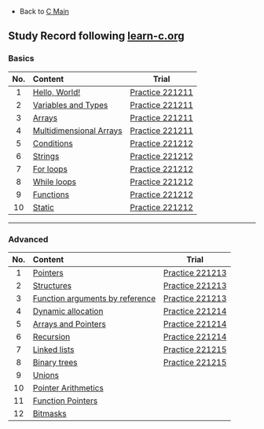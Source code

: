 * Back to [C Main](https://github.com/JoonHyeok-hozy-Kim/program_languages/blob/main/C/c_main.md)

## Study Record following [learn-c.org](https://www.learn-c.org/)

### Basics
|No.|Content|Trial|
|:-:|:------|:---:|
|1  |[Hello, World!](https://www.learn-c.org/en/Hello%2C_World%21) | [Practice 221211](https://github.com/JoonHyeok-hozy-Kim/program_languages/blob/main/C/learn-c/practices/221211_basic_01.c) |
|2  |[Variables and Types](https://www.learn-c.org/en/Variables_and_Types) | [Practice 221211](https://github.com/JoonHyeok-hozy-Kim/program_languages/blob/main/C/learn-c/practices/221211_basic_02.c) |
|3  |[Arrays](https://www.learn-c.org/en/Arrays) | [Practice 221211](https://github.com/JoonHyeok-hozy-Kim/program_languages/blob/main/C/learn-c/practices/221211_basic_03.c) |
|4  |[Multidimensional Arrays](https://www.learn-c.org/en/Multidimensional_Arrays) | [Practice 221211](https://github.com/JoonHyeok-hozy-Kim/program_languages/blob/main/C/learn-c/practices/221211_basic_04.c) |
|5  |[Conditions](https://www.learn-c.org/en/Conditions) | [Practice 221212](https://github.com/JoonHyeok-hozy-Kim/program_languages/blob/main/C/learn-c/practices/221212_basic_05.c) |
|6  |[Strings](https://www.learn-c.org/en/Strings) | [Practice 221212](https://github.com/JoonHyeok-hozy-Kim/program_languages/blob/main/C/learn-c/practices/221212_basic_06.c) |
|7  |[For loops](https://www.learn-c.org/en/For_loops) | [Practice 221212](https://github.com/JoonHyeok-hozy-Kim/program_languages/blob/main/C/learn-c/practices/221212_basic_07.c) |
|8  |[While loops](https://www.learn-c.org/en/While_loops) | [Practice 221212](https://github.com/JoonHyeok-hozy-Kim/program_languages/blob/main/C/learn-c/practices/221212_basic_08.c) |
|9  |[Functions](https://www.learn-c.org/en/Functions) | [Practice 221212](https://github.com/JoonHyeok-hozy-Kim/program_languages/blob/main/C/learn-c/practices/221212_basic_09.c) |
|10 |[Static](https://www.learn-c.org/en/Static) | [Practice 221212](https://github.com/JoonHyeok-hozy-Kim/program_languages/blob/main/C/learn-c/practices/221212_basic_10.c) |

---

### Advanced
|No.|Content|Trial|
|:-:|:------|:---:|
|1  |[Pointers](https://www.learn-c.org/en/Pointers) | [Practice 221213](https://github.com/JoonHyeok-hozy-Kim/program_languages/blob/main/C/learn-c/practices/221213_advanced_11.c) |
|2  |[Structures](https://www.learn-c.org/en/Structures) | [Practice 221213](https://github.com/JoonHyeok-hozy-Kim/program_languages/blob/main/C/learn-c/practices/221213_advanced_12.c) |
|3  |[Function arguments by reference](https://www.learn-c.org/en/Function_arguments_by_reference) | [Practice 221213](https://github.com/JoonHyeok-hozy-Kim/program_languages/blob/main/C/learn-c/practices/221213_advanced_13.c) |
|4  |[Dynamic allocation](https://www.learn-c.org/en/Dynamic_allocation) | [Practice 221214](https://github.com/JoonHyeok-hozy-Kim/program_languages/blob/main/C/learn-c/practices/221214_advanced_14.c) |
|5  |[Arrays and Pointers](https://www.learn-c.org/en/Arrays_and_Pointers) | [Practice 221214](https://github.com/JoonHyeok-hozy-Kim/program_languages/blob/main/C/learn-c/practices/221214_advanced_15.c) |
|6  |[Recursion](https://www.learn-c.org/en/Recursion) | [Practice 221214](https://github.com/JoonHyeok-hozy-Kim/program_languages/blob/main/C/learn-c/practices/221214_advanced_16.c) |
|7  |[Linked lists](https://www.learn-c.org/en/Linked_lists) | [Practice 221215](https://github.com/JoonHyeok-hozy-Kim/program_languages/blob/main/C/learn-c/practices/221215_advanced_17.c) |
|8  |[Binary trees](https://www.learn-c.org/en/Binary_trees) | [Practice 221215](https://github.com/JoonHyeok-hozy-Kim/program_languages/blob/main/C/learn-c/practices/221215_advanced_18.c) |
|9  |[Unions](https://www.learn-c.org/en/Unions) |  |
|10 |[Pointer Arithmetics](https://www.learn-c.org/en/Pointer_Arithmetics) |  |
|11 |[Function Pointers](https://www.learn-c.org/en/Function_Pointers) |  |
|12 |[Bitmasks](https://www.learn-c.org/en/Bitmasks) |  |